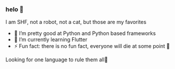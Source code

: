 ### helo 👋
I am SHF,
not a robot,
not a cat,
but those are my favorites

- 🔭 I’m pretty good at Python and Python based frameworks
- 🌱 I’m currently learning Flutter
- ⚡ Fun fact: there is no fun fact, everyone will die at some point 👹

Looking for one language to rule them all👑
